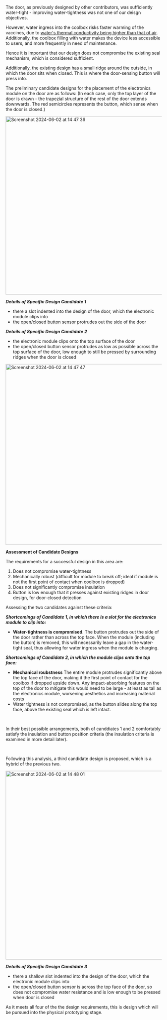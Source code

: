 The door, as previously designed by other contributors, was sufficiently water-tight - improving water-tightness was not one of our deisgn objectives. 

However, water ingress into the coolbox risks faster warming of the vaccines, due to [water's thermal conductivity being higher than that of air](https://en.wikipedia.org/wiki/Thermal_conductivity_and_resistivity). Additionally, the coolbox filling with water makes the device less accessible to users, and more frequently in need of maintenance. 

Hence it is important that our design does not compromise the existing seal mechanism, which is considered sufficient. 


Additionally, the existing design has a small ridge around the outside, in which the door sits when closed. This is where the door-sensing button will press into. 

The preliminary candidate designs for the placement of the electronics module on the door are as follows: (In each case, only the top layer of the door is drawn - the trapezial structure of the rest of the door extends downwards. The red semicircles represents the button, which sense when the door is closed.)

<img width="573" alt="Screenshot 2024-06-02 at 14 47 36" src="https://github.com/Technology-for-the-Poorest-Billion/2024-ideabatic-beam/assets/98609386/c3a3d5dd-7df6-48d8-96a9-f23f8eb71fef">

***Details of Specific Design Candidate 1***

- there a slot indented into the design of the door, which the electronic module clips into
- the open/closed button sensor protrudes out the side of the door

***Details of Specific Design Candidate 2***

- the electronic module clips onto the top surface of the door
- the open/closed button sensor protrudes as low as possible across the top surface of the door, low enough to still be pressed by surrounding ridges when the door is closed

<img width="581" alt="Screenshot 2024-06-02 at 14 47 47" src="https://github.com/Technology-for-the-Poorest-Billion/2024-ideabatic-beam/assets/98609386/d5ce7e07-da6d-4d5c-a42f-11d882ae6e41">



<br />

**Assessment of Candidate Designs**

The requirements for a successful design in this area are:
1) Does not compromise water-tightness
2) Mechanically robust (difficult for module to break off; ideal if module is not the first point of contact when coolbox is dropped)
3) Does not significantly compromise insulation
4) Button is low enough that it presses against existing ridges in door design, for door-closed detection

Assessing the two candidates against these criteria:

***Shortcomings of Candidate 1, in which there is a slot for the electronics module to clip into:***

- ****Water-tightness is compromised****.
  The button protrudes out the side of the door rather than across the top face. When the module (including the button) is removed, this will necessarily leave a gap in the water-tight seal, thus allowing for water ingress when the module is charging.

***Shortcomings of Candidate 2, in which the module clips onto the top face:***
- ****Mechanical roubstness****
  The entire module protrudes significantly above the top face of the door, making it the first point of contact for the coolbox if dropped upside down.
  Any impact-absorbing features on the top of the door to mitigate this would need to be large - at least as tall as the electronics module, worsening aesthetics and increasing material costs
- Water tightness is not compromised, as the button slides along the top face, above the existing seal which is left intact. 

<br />

In their best possible arrangements, both of canddiates 1 and 2 comfortably satisfy the insulation and button position criteria (the insulation criteria is examined in more detail later). 

<br />

Following this analysis, a third candidate design is proposed, which is a hybrid of the previous two. 

<img width="606" alt="Screenshot 2024-06-02 at 14 48 01" src="https://github.com/Technology-for-the-Poorest-Billion/2024-ideabatic-beam/assets/98609386/2099c0e0-bebd-4f29-bdda-ca85e347cd50">

***Details of Specific Design Candidate 3***

- there a shallow slot indented into the design of the door, which the electronic module clips into
- the open/closed button sensor is across the top face of the door, so does not compromise water resistance and is low enough to be pressed when door is closed
  
As it meets all four of the the design requirements, this is design which will be pursued into the physical prototyping stage. 
